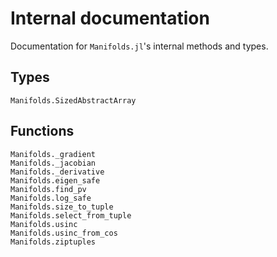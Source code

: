 # Internal documentation

Documentation for `Manifolds.jl`'s internal methods and types.

## Types

```@docs
Manifolds.SizedAbstractArray
```

## Functions

```@docs
Manifolds._gradient
Manifolds._jacobian
Manifolds._derivative
Manifolds.eigen_safe
Manifolds.find_pv
Manifolds.log_safe
Manifolds.size_to_tuple
Manifolds.select_from_tuple
Manifolds.usinc
Manifolds.usinc_from_cos
Manifolds.ziptuples
```
